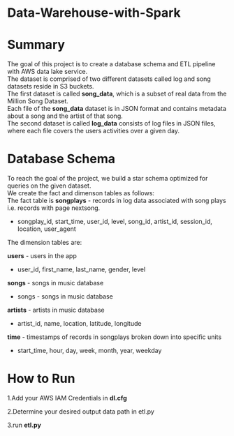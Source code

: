 # Data-Warehouse-with-Spark

# Summary

The goal of this project is to create a database schema and ETL pipeline with AWS data lake service. <br>
The dataset is comprised of two different datasets called log and song datasets reside in S3 buckets.<br> 
The first dataset is called **song_data**, which is a subset of real data from the Million Song Dataset. <br> 
Each file of the **song_data** dataset is in JSON format and contains metadata about a song and the artist of that song.<br>
The second dataset is called **log_data** consists of log files in JSON files, where each file covers the users activities over a given day.<br>

# Database Schema

To reach the goal of the project, we build a star schema optimized for queries on the given dataset. <br>
We create the fact and dimenson tables as follows: <br>
The fact table is **songplays** - records in log data associated with song plays i.e. records with page nextsong.<br>
  - songplay_id, start_time, user_id, level, song_id, artist_id, session_id, location, user_agent <br>

The dimension tables are: <br> 

**users** - users in the app <br>
   - user_id, first_name, last_name, gender, level
   
  
**songs** - songs in music database <br>
   - songs - songs in music database
   
**artists** - artists in music database <br>
   - artist_id, name, location, latitude, longitude
   
**time** - timestamps of records in songplays broken down into specific units <br>
   - start_time, hour, day, week, month, year, weekday
 
 
 # How to Run
 
 1.Add your AWS IAM Credentials in **dl.cfg**
 
 2.Determine your desired output data path in etl.py
 
 3.run **etl.py**
